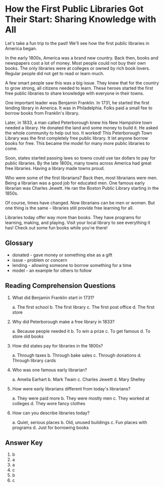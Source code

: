 # How the First Public Libraries Got Their Start: Sharing Knowledge with All

Let's take a fun trip to the past! We'll see how the first public libraries in America began.

In the early 1800s, America was a brand new country. Back then, books and newspapers cost a lot of money. Most people could not buy their own books. The only libraries were at colleges or owned by rich book lovers. Regular people did not get to read or learn much.

A few smart people saw this was a big issue. They knew that for the country to grow strong, all citizens needed to learn. These heroes started the first free public libraries to share knowledge with everyone in their towns.

One important leader was Benjamin Franklin. In 1731, he started the first lending library in America. It was in Philadelphia. Folks paid a small fee to borrow books from Franklin's library.

Later, in 1833, a man called Peterborough knew his New Hampshire town needed a library. He donated the land and some money to build it. He asked the whole community to help out too. It worked! This Peterborough Town Library was the first completely free public library. It let anyone borrow books for free. This became the model for many more public libraries to come.

Soon, states started passing laws so towns could use tax dollars to pay for public libraries. By the late 1800s, many towns across America had great free libraries. Having a library made towns proud.

Who were some of the first librarians? Back then, most librarians were men. Being a librarian was a good job for educated men. One famous early librarian was Charles Jewett. He ran the Boston Public Library starting in the 1850s.

Of course, times have changed. Now librarians can be men or women. But one thing is the same - libraries still provide free learning for all.

Libraries today offer way more than books. They have programs for learning, making, and playing. Visit your local library to see everything it has! Check out some fun books while you're there!

## Glossary

- donated - gave money or something else as a gift
- issue - problem or concern
- lending - allowing someone to borrow something for a time
- model - an example for others to follow

## Reading Comprehension Questions

1. What did Benjamin Franklin start in 1731?

   a. The first school
   b. The first library
   c. The first post office
   d. The first store

2. Why did Peterborough make a free library in 1833?

   a. Because people needed it
   b. To win a prize
   c. To get famous
   d. To store old books

3. How did states pay for libraries in the 1800s?

   a. Through taxes
   b. Through bake sales
   c. Through donations
   d. Through library cards

4. Who was one famous early librarian?

   a. Amelia Earhart
   b. Mark Twain
   c. Charles Jewett
   d. Mary Shelley

5. How were early librarians different from today's librarians?

   a. They were paid more
   b. They were mostly men
   c. They worked at colleges
   d. They wore fancy clothes

6. How can you describe libraries today?

   a. Quiet, serious places
   b. Old, unused buildings
   c. Fun places with programs
   d. Just for borrowing books

## Answer Key

1. b
2. a
3. a
4. c
5. b
6. c
